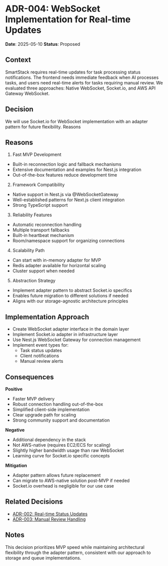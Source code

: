# ADR-004: WebSocket Implementation for Real-time Updates

**Date**: 2025-05-10
**Status**: Proposed

## Context

SmartStack requires real-time updates for task processing status notifications. The frontend needs immediate feedback when AI processes tasks, and users need real-time alerts for tasks requiring manual review. We evaluated three approaches: Native WebSocket, Socket.io, and AWS API Gateway WebSocket.

## Decision

We will use Socket.io for WebSocket implementation with an adapter pattern for future flexibility.
Reasons

## Reasons

1. Fast MVP Development

- Built-in reconnection logic and fallback mechanisms
- Extensive documentation and examples for Nest.js integration
- Out-of-the-box features reduce development time

2. Framework Compatibility

- Native support in Nest.js via @WebSocketGateway
- Well-established patterns for Next.js client integration
- Strong TypeScript support

3. Reliability Features

- Automatic reconnection handling
- Multiple transport fallbacks
- Built-in heartbeat mechanism
- Room/namespace support for organizing connections

4. Scalability Path

- Can start with in-memory adapter for MVP
- Redis adapter available for horizontal scaling
- Cluster support when needed

5. Abstraction Strategy

- Implement adapter pattern to abstract Socket.io specifics
- Enables future migration to different solutions if needed
- Aligns with our storage-agnostic architecture principles

## Implementation Approach

- Create WebSocket adapter interface in the domain layer
- Implement Socket.io adapter in infrastructure layer
- Use Nest.js WebSocket Gateway for connection management
- Implement event types for:
  - Task status updates
  - Client notifications
  - Manual review alerts

## Consequences

**Positive**

- Faster MVP delivery
- Robust connection handling out-of-the-box
- Simplified client-side implementation
- Clear upgrade path for scaling
- Strong community support and documentation

**Negative**

- Additional dependency in the stack
- Not AWS-native (requires EC2/ECS for scaling)
- Slightly higher bandwidth usage than raw WebSocket
- Learning curve for Socket.io specific concepts

**Mitigation**

- Adapter pattern allows future replacement
- Can migrate to AWS-native solution post-MVP if needed
- Socket.io overhead is negligible for our use case

## Related Decisions

- [ADR-002: Real-time Status Updates](./ADR-002.md)
- [ADR-003: Manual Review Handling](./ADR-003.md)

## Notes

This decision prioritizes MVP speed while maintaining architectural flexibility through the adapter pattern, consistent with our approach to storage and queue implementations.
